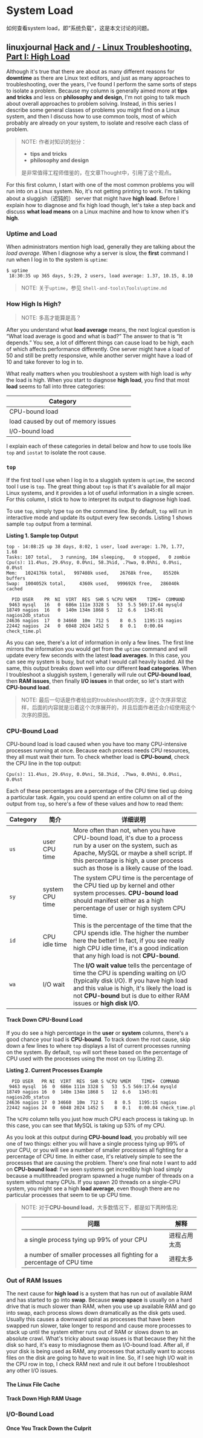 # System Load

如何查看system load，即“系统负载”，这是本文讨论的问题。

## linuxjournal [Hack and / - Linux Troubleshooting, Part I: High Load](https://www.linuxjournal.com/article/10688)

Although it's true that there are about as many different reasons for **downtime** as there are Linux text editors, and just as many approaches to troubleshooting, over the years, I've found I perform the same sorts of steps to isolate a problem. Because my column is generally aimed more at **tips and tricks** and less on **philosophy and design**, I'm not going to talk much about overall approaches to problem solving. Instead, in this series I describe some general classes of problems you might find on a Linux system, and then I discuss how to use common tools, most of which probably are already on your system, to isolate and resolve each class of problem.

> NOTE: 作者对知识的划分：
>
> - **tips and tricks**
> - **philosophy and design**
>
> 是非常值得工程师借鉴的，在文章Thought中，引用了这个观点。

For this first column, I start with one of the most common problems you will run into on a Linux system. No, it's not getting printing to work. I'm talking about a sluggish（迟钝的） server that might have **high load**. Before I explain how to diagnose and fix high load though, let's take a step back and discuss **what load means** on a Linux machine and how to know when it's **high**.

### Uptime and Load

When administrators mention high load, generally they are talking about the *load average*. When I diagnose why a server is slow, the **first** command I run when I log in to the system is `uptime`:

```shell
$ uptime
 18:30:35 up 365 days, 5:29, 2 users, load average: 1.37, 10.15, 8.10
```

> NOTE: 关于`uptime`，参见 `Shell-and-tools\Tools\uptime.md` 



### How High Is High?

> NOTE: 多高才能算是高？

After you understand what **load average** means, the next logical question is “What load average is good and what is bad?” The answer to that is “It depends.” You see, a lot of different things can cause load to be high, each of which affects performance differently. One server might have a load of 50 and still be pretty responsive, while another server might have a load of 10 and take forever to log in to.

What really matters when you troubleshoot a system with high load is *why* the load is high. When you start to diagnose **high load**, you find that most **load** seems to fall into three categories: 

| Category                            |      |      |
| ----------------------------------- | ---- | ---- |
| CPU-bound load                      |      |      |
| load caused by out of memory issues |      |      |
| I/O-bound load                      |      |      |

I explain each of these categories in detail below and how to use tools like `top` and `iostat` to isolate the root cause.

### `top`

If the first tool I use when I log in to a sluggish system is `uptime`, the second tool I use is `top`. The great thing about `top` is that it's available for all major Linux systems, and it provides a lot of useful information in a single screen. For this column, I stick to how to interpret its output to diagnose high load.

To use `top`, simply type `top` on the command line. By default, `top` will run in interactive mode and update its output every few seconds. Listing 1 shows sample `top` output from a terminal.

**Listing 1. Sample top Output**

```SHELL
top - 14:08:25 up 38 days, 8:02, 1 user, load average: 1.70, 1.77, 1.68
Tasks: 107 total,   3 running, 104 sleeping,   0 stopped,   0 zombie
Cpu(s): 11.4%us, 29.6%sy, 0.0%ni, 58.3%id, .7%wa, 0.0%hi, 0.0%si, 0.0%st
Mem:   1024176k total,   997408k used,    26768k free,    85520k buffers
Swap:  1004052k total,     4360k used,   999692k free,   286040k cached

  PID USER    PR  NI  VIRT  RES  SHR S %CPU %MEM    TIME+  COMMAND
 9463 mysql   16   0  686m 111m 3328 S   53  5.5 569:17.64 mysqld
18749 nagios  16   0  140m 134m 1868 S   12  6.6   1345:01 nagios2db_status
24636 nagios  17   0 34660  10m  712 S    8  0.5   1195:15 nagios
22442 nagios  24   0  6048 2024 1452 S    8  0.1   0:00.04 check_time.pl
```

As you can see, there's a lot of information in only a few lines. The first line mirrors the information you would get from the `uptime` command and will update every few seconds with the latest **load averages**. In this case, you can see my system is busy, but not what I would call heavily loaded. All the same, this output breaks down well into our different **load categories**. When I troubleshoot a sluggish system, I generally will rule out **CPU-bound load**, then **RAM issues**, then finally **I/O issues** in that order, so let's start with **CPU-bound load**.

> NOTE: 最后一句话是作者给出的troubleshoot的次序，这个次序非常这样，后面的内容就是沿着这个次序展开的，并且后面作者还会介绍使用这个次序的原因。

### CPU-Bound Load

CPU-bound load is load caused when you have too many CPU-intensive processes running at once. Because each process needs CPU resources, they all must wait their turn. To check whether load is **CPU-bound**, check the CPU line in the top output:

```shell
Cpu(s): 11.4%us, 29.6%sy, 0.0%ni, 58.3%id, .7%wa, 0.0%hi, 0.0%si, 0.0%st
```

Each of these percentages are a percentage of the CPU time tied up doing a particular task. Again, you could spend an entire column on all of the output from `top`, so here's a few of these values and how to read them:

| Category | 简介            | 详细说明                                                     |
| -------- | --------------- | ------------------------------------------------------------ |
| `us`     | user CPU time   | More often than not, when you have CPU-bound load, it's due to a process run by a user on the system, such as Apache, MySQL or maybe a shell script. If this percentage is high, a user process such as those is a likely cause of the load. |
| `sy`     | system CPU time | The system CPU time is the percentage of the CPU tied up by kernel and other system processes. **CPU-bound load** should manifest either as a high percentage of user or high system CPU time. |
| `id`     | CPU idle time   | This is the percentage of the time that the CPU spends idle. The higher the number here the better! In fact, if you see really high CPU idle time, it's a good indication that any high load is not **CPU-bound**. |
| `wa`     | I/O wait        | The **I/O wait value** tells the percentage of time the CPU is spending waiting on I/O (typically disk I/O). If you have high load and this value is high, it's likely the load is not **CPU-bound** but is due to either RAM issues or **high disk I/O**. |

#### Track Down CPU-Bound Load

If you do see a high percentage in the **user** or **system** columns, there's a good chance your load is **CPU-bound**. To track down the root cause, skip down a few lines to where `top` displays a list of current processes running on the system. By default, `top` will sort these based on the percentage of CPU used with the processes using the most on `top` (Listing 2).

**Listing 2. Current Processes Example**

```shell
  PID USER   PR NI  VIRT  RES  SHR S %CPU %MEM    TIME+  COMMAND
 9463 mysql  16  0  686m 111m 3328 S   53  5.5 569:17.64 mysqld
18749 nagios 16  0  140m 134m 1868 S   12  6.6   1345:01 nagios2db_status
24636 nagios 17  0 34660  10m  712 S    8  0.5   1195:15 nagios
22442 nagios 24  0  6048 2024 1452 S    8  0.1   0:00.04 check_time.pl
```

The `%CPU` column tells you just how much CPU each process is taking up. In this case, you can see that MySQL is taking up 53% of my CPU. 

As you look at this output during **CPU-bound load**, you probably will see one of two things: either you will have a single process tying up 99% of your CPU, or you will see a number of smaller processes all fighting for a percentage of CPU time. In either case, it's relatively simple to see the processes that are causing the problem. There's one final note I want to add on **CPU-bound load**: I've seen systems get incredibly high load simply because a multithreaded program spawned a huge number of threads on a system without many CPUs. If you spawn 20 threads on a single-CPU system, you might see a high **load average**, even though there are no particular processes that seem to tie up CPU time.

> NOTE: 对于**CPU-bound load**，大多数情况下，都是如下两种情况:
>
> | 问题                                                         | 解释         |
> | ------------------------------------------------------------ | ------------ |
> | a single process tying up 99% of your CPU                    | 进程占用太高 |
> | a number of smaller processes all fighting for a percentage of CPU time | 进程太多     |
>
> 



### Out of RAM Issues

The next cause for **high load** is a system that has run out of available RAM and has started to go into **swap**. Because **swap space** is usually on a hard drive that is much slower than RAM, when you use up available RAM and go into swap, each process slows down dramatically as the disk gets used. Usually this causes a downward spiral as processes that have been swapped run slower, take longer to respond and cause more processes to stack up until the system either runs out of RAM or slows down to an absolute crawl. What's tricky about swap issues is that because they hit the disk so hard, it's easy to misdiagnose them as I/O-bound load. After all, if your disk is being used as RAM, any processes that actually want to access files on the disk are going to have to wait in line. So, if I see high I/O wait in the CPU row in top, I check RAM next and rule it out before I troubleshoot any other I/O issues.

#### The Linux File Cache



#### Track Down High RAM Usage



### I/O-Bound Load



#### Once You Track Down the Culprit